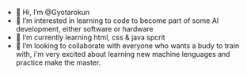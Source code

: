 - 👋 Hi, I’m @Gyotarokun
- 👀 I’m interested in learning to code to become part of some AI development, either software or hardware
- 🌱 I’m currently learning html, css & java spcrit
- 💞️ I’m looking to collaborate with everyone who wants a budy to train with, i'm very excited about learning new machine lenguages and practice make the master.

<!---
Gyotarokun/Gyotarokun is a ✨ special ✨ repository because its `README.md` (this file) appears on your GitHub profile.
You can click the Preview link to take a look at your changes.
--->
